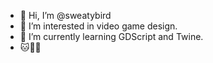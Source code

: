 - 👋 Hi, I’m @sweatybird
- 👀 I’m interested in video game design. 
- 🌱 I’m currently learning GDScript and Twine.
- 🐱🐸🚊